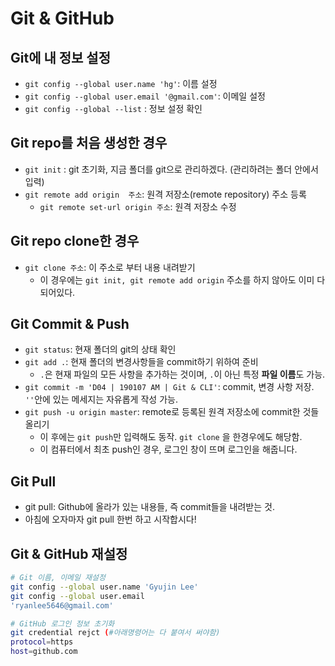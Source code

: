 # Git & GitHub

## Git에 내 정보 설정

* `git config --global user.name 'hg'`:  이름 설정
* `git config --global user.email '@gmail.com'`: 이메일 설정
* `git config --global --list` : 정보 설정 확인

## Git repo를 처음 생성한 경우

* `git init` :  git 초기화, 지금 폴더를 git으로 관리하겠다. (관리하려는 폴더 안에서 입력)
* `git remote add origin  주소`: 원격 저장소(remote repository) 주소 등록
  * `git remote set-url origin 주소`: 원격 저장소 수정



## Git repo clone한 경우

* `git clone 주소`: 이 주소로 부터 내용 내려받기
  * 이 경우에는 `git init, git remote add origin` 주소를 하지 않아도 이미 다 되어있다.

## Git Commit & Push

* `git status`: 현재 폴더의 git의 상태 확인
* `git add .`: 현재 폴더의 변경사항들을 commit하기 위하여 준비
  * `.`은 현재 파일의 모든 사항을 추가하는 것이며, `.`이 아닌 특정 **파일 이름**도 가능.
* `git commit -m 'D04 | 190107 AM | Git & CLI'`: commit, 변경 사항 저장. `''`안에 있는 메세지는 자유롭게 작성 가능.
* `git push -u origin master`:  remote로 등록된 원격 저장소에 commit한 것들 올리기
  * 이 후에는 `git push`만 입력해도 동작. `git clone` 을 한경우에도 해당함.
  * 이 컴퓨터에서 최초 push인 경우, 로그인 창이 뜨며 로그인을 해줍니다. 

## Git Pull

* git pull: Github에 올라가 있는 내용들, 즉 commit들을 내려받는 것.
* 아침에 오자마자 git pull 한번 하고 시작합시다!



## Git & GitHub 재설정

```bash
# Git 이름, 이메일 재설정
git config --global user.name 'Gyujin Lee'
git config --global user.email
'ryanlee5646@gmail.com'

# GitHub 로그인 정보 초기화
git credential rejct (#아래명령어는 다 붙여서 써야함)
protocol=https
host=github.com
```